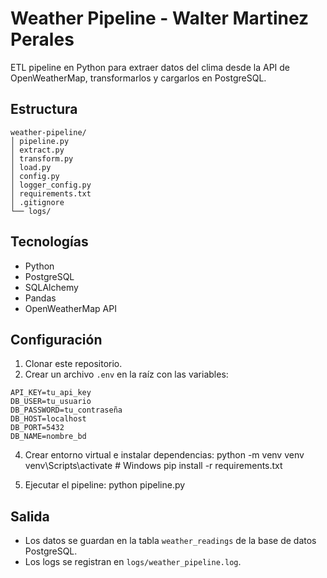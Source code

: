 # Weather Pipeline - Walter Martinez Perales

ETL pipeline en Python para extraer datos del clima desde la API de OpenWeatherMap, transformarlos y cargarlos en PostgreSQL.

## Estructura
```
weather-pipeline/
│ pipeline.py
│ extract.py
│ transform.py
│ load.py
│ config.py
│ logger_config.py
│ requirements.txt
│ .gitignore
└── logs/
```

## Tecnologías
- Python
- PostgreSQL
- SQLAlchemy
- Pandas
- OpenWeatherMap API

## Configuración
1. Clonar este repositorio.
2. Crear un archivo `.env` en la raíz con las variables:
```
API_KEY=tu_api_key
DB_USER=tu_usuario
DB_PASSWORD=tu_contraseña
DB_HOST=localhost
DB_PORT=5432
DB_NAME=nombre_bd
```

4. Crear entorno virtual e instalar dependencias:
python -m venv venv
venv\Scripts\activate # Windows
pip install -r requirements.txt

5. Ejecutar el pipeline:
python pipeline.py

## Salida
- Los datos se guardan en la tabla `weather_readings` de la base de datos PostgreSQL.
- Los logs se registran en `logs/weather_pipeline.log`.
